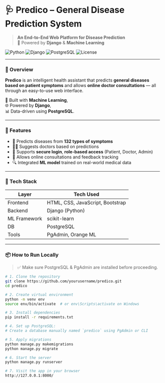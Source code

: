 # 🩺 Predico – General Disease Prediction System

> **An End-to-End Web Platform for Disease Prediction**  
> 🔮 Powered by **Django** & **Machine Learning**

![Python](https://img.shields.io/badge/Python-3.11-blue.svg?logo=python)
![Django](https://img.shields.io/badge/Django-4.x-success?logo=django)
![PostgreSQL](https://img.shields.io/badge/PostgreSQL-✔️-blue?logo=postgresql)
![License](https://img.shields.io/badge/License-MIT-lightgrey.svg)

---

### 🎯 Overview

**Predico** is an intelligent health assistant that predicts **general diseases based on patient symptoms** and allows **online doctor consultations** — all through an easy-to-use web interface.

🧠 Built with **Machine Learning**,  
🌐 Powered by **Django**,  
📊 Data-driven using **PostgreSQL**.

---

### 🚀 Features

- 🧬 Predicts diseases from **132 types of symptoms**
- 🧑‍⚕️ Suggests doctors based on predictions
- 📩 Supports **secure login**, **role-based access** (Patient, Doctor, Admin)
- 💬 Allows online consultations and feedback tracking
- 🔍 Integrated **ML model** trained on real-world medical data

---

### 🔧 Tech Stack

| Layer         | Tech Used                        |
|--------------|----------------------------------|
| Frontend      | HTML, CSS, JavaScript, Bootstrap |
| Backend       | Django (Python)                  |
| ML Framework  | scikit-learn                     |
| DB            | PostgreSQL                       |
| Tools         | PgAdmin, Orange ML               |

---

### 📦 How to Run Locally

> ✅ Make sure PostgreSQL & PgAdmin are installed before proceeding.

```bash
# 1. Clone the repository
git clone https://github.com/yourusername/predico.git
cd predico

# 2. Create virtual environment
python -m venv env
source env/bin/activate  # or env\Scripts\activate on Windows

# 3. Install dependencies
pip install -r requirements.txt

# 4. Set up PostgreSQL:
# Create a database manually named `predico` using PgAdmin or CLI

# 5. Apply migrations
python manage.py makemigrations
python manage.py migrate

# 6. Start the server
python manage.py runserver

# 7. Visit the app in your browser
http://127.0.0.1:8000/
